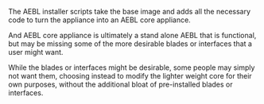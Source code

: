 The AEBL installer scripts take the base image and adds all the necessary code to turn the appliance into an AEBL core appliance.

And AEBL core appliance is ultimately a stand alone AEBL that is functional, but may be missing some of the more desirable blades or interfaces that a user might want.

While the blades or interfaces might be desirable, some people may simply not want them, choosing instead to modify the lighter weight core for their own purposes, without the additional bloat of pre-installed blades or interfaces.
